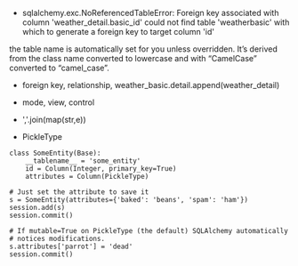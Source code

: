 * sqlalchemy.exc.NoReferencedTableError: Foreign key associated with column 'weather_detail.basic_id' could not find table 'weatherbasic' with which to generate a foreign key to target column 'id'

the table name is automatically set for you unless overridden. It’s derived from the class name converted to lowercase and with “CamelCase” converted to “camel_case”.

* foreign key, relationship, weather_basic.detail.append(weather_detail)

* mode, view, control

* ','.join(map(str,e))

* PickleType

```
class SomeEntity(Base):
    __tablename__ = 'some_entity'
    id = Column(Integer, primary_key=True)
    attributes = Column(PickleType)

# Just set the attribute to save it
s = SomeEntity(attributes={'baked': 'beans', 'spam': 'ham'})
session.add(s)
session.commit()

# If mutable=True on PickleType (the default) SQLAlchemy automatically
# notices modifications.
s.attributes['parrot'] = 'dead'
session.commit()
```